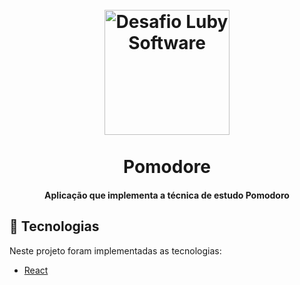<h1 align = "center">
<br>
  <img src = "https://i0.wp.com/jawwad.me/wp-content/uploads/2019/03/pomodoro-timer.png?fit=1200%2C595&ssl=1" alt = "Desafio Luby Software" width = "200">
<br>
<br>
Pomodore
</h1>



<h4 align="center">
  <p align = "center">Aplicação que implementa a técnica de estudo Pomodoro<p/> 
</h4>



## :rocket: Tecnologias
Neste projeto foram implementadas as tecnologias:

-  [React](https://facebook.github.io/react/)
